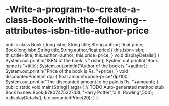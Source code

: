 # -Write-a-program-to-create-a-class-Book-with-the-following--attributes-isbn-title-author-price
public class Book {
long isbn;
String title;
String author;
float price;
Book(long isbn,String title,String author,float price){
	this.isbn=isbn;
	this.title=title;
	this.author=author;
	this.price=price;
}
void displayDetails() {
System.out.println("ISBN of the book is "+isbn);
System.out.println("Book name is "+title);
System.out.println("Author of the book is "+author);
System.out.println("Price of the book is Rs. "+price);
}
void discountedPrice(int dp) {
float amount=price-price*dp/100;
System.out.println("The discounted amount to be paid is Rs. "+amount);
}
public static void main(String[] args) {
// TODO Auto-generated method stub
Book b=new Book(9780747532743L,"Harry Potter","J.K. Rowling",500);
b.displayDetails();
b.discountedPrice(20);
}
}

